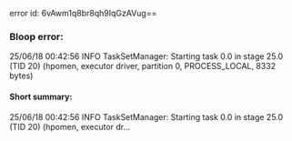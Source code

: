error id: 6vAwm1q8br8qh9IqGzAVug==
### Bloop error:

25/06/18 00:42:56 INFO TaskSetManager: Starting task 0.0 in stage 25.0 (TID 20) (hpomen, executor driver, partition 0, PROCESS_LOCAL, 8332 bytes)
#### Short summary: 

25/06/18 00:42:56 INFO TaskSetManager: Starting task 0.0 in stage 25.0 (TID 20) (hpomen, executor dr...